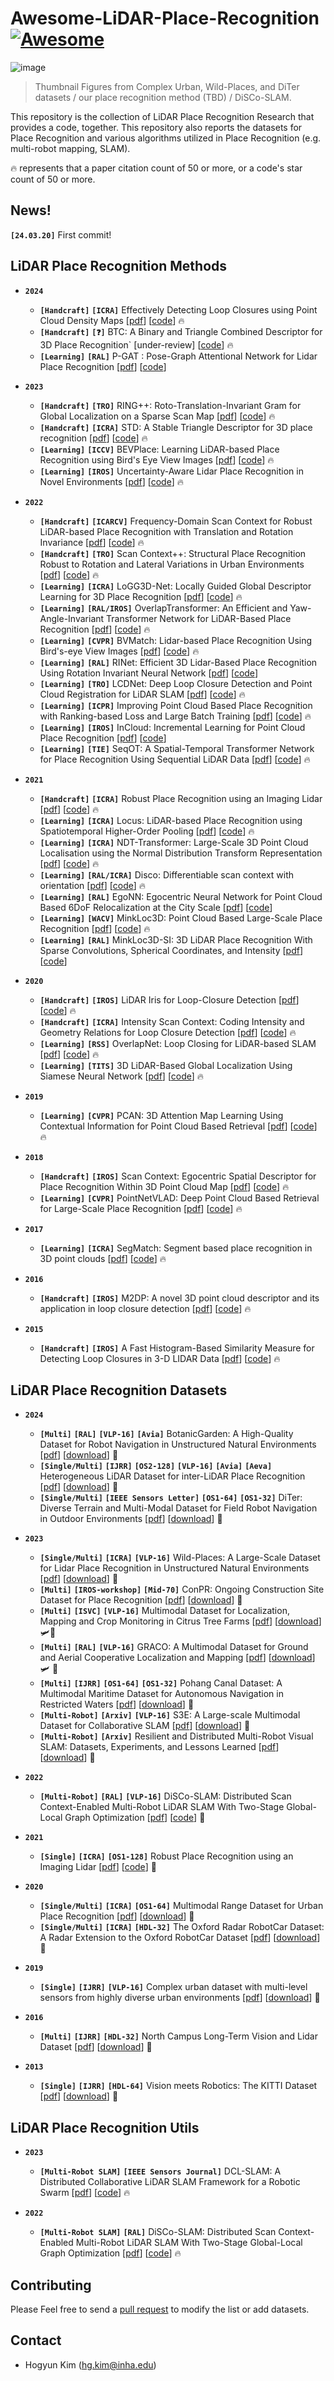 # Awesome-LiDAR-Place-Recognition [![Awesome](https://awesome.re/badge.svg)](https://awesome.re)
![image](awesome-lidar-place-recognition.gif)
>Thumbnail Figures from Complex Urban, Wild-Places, and DiTer datasets / our place recognition method (TBD) / DiSCo-SLAM.  


This repository is the collection of LiDAR Place Recognition Research that provides a code, together. This repository also reports the datasets for Place Recognition and various algorithms utilized in Place Recognition (e.g. multi-robot mapping, SLAM).

🔥 represents that a paper citation count of 50 or more, or a code's star count of 50 or more.

## News!
__`[24.03.20]`__ First commit! 

## LiDAR Place Recognition Methods
- __`2024`__
  -  __`[Handcraft]`__ __`[ICRA]`__ Effectively Detecting Loop Closures using Point Cloud Density Maps [[pdf](https://www.ipb.uni-bonn.de/wp-content/papercite-data/pdf/gupta2024icra.pdf)] [[code](https://github.com/PRBonn/MapClosures)] 🔥
  -  __`[Handcraft]`__ __`[❓]`__ BTC: A Binary and Triangle Combined Descriptor for 3D Place Recognition` [under-review] [[code](https://github.com/hku-mars/btc_descriptor)] 🔥
  -  __`[Learning]`__ __`[RAL]`__ P-GAT : Pose-Graph Attentional Network for Lidar Place Recognition [[pdf](https://arxiv.org/pdf/2309.00168.pdf)] [[code](https://github.com/csiro-robotics/P-GAT)]

- __`2023`__
  -  __`[Handcraft]`__ __`[TRO]`__ RING++: Roto-Translation-Invariant Gram for Global Localization on a Sparse Scan Map [[pdf](https://ieeexplore.ieee.org/stamp/stamp.jsp?tp=&arnumber=10224330)] [[code](https://github.com/lus6-Jenny/RING)] 🔥
  -  __`[Handcraft]`__ __`[ICRA]`__ STD: A Stable Triangle Descriptor for 3D place recognition [[pdf](https://arxiv.org/pdf/2209.12435.pdf)] [[code](https://github.com/hku-mars/STD)] 🔥
  -  __`[Learning]`__ __`[ICCV]`__ BEVPlace: Learning LiDAR-based Place Recognition using Bird's Eye View Images [[pdf](https://arxiv.org/pdf/2302.14325.pdf)] [[code](https://github.com/zjuluolun/BEVPlace)] 🔥
  -  __`[Learning]`__ __`[IROS]`__ Uncertainty-Aware Lidar Place Recognition in Novel Environments [[pdf](https://arxiv.org/pdf/2210.01361.pdf)] [[code](https://github.com/csiro-robotics/Uncertainty-LPR)] 🔥

- __`2022`__
    -  __`[Handcraft]`__ __`[ICARCV]`__ Frequency-Domain Scan Context for Robust LiDAR-based Place Recognition with Translation and Rotation Invariance [[pdf](https://arxiv.org/pdf/2206.12628.pdf)] [[code](https://github.com/soytony/FreSCo)] 🔥
    -  __`[Handcraft]`__ __`[TRO]`__ Scan Context++: Structural Place Recognition Robust to Rotation and Lateral Variations in Urban Environments [[pdf](https://arxiv.org/pdf/2109.13494.pdf)] [[code](https://github.com/gisbi-kim/scancontext_tro)] 🔥
    -  __`[Learning]`__ __`[ICRA]`__ LoGG3D-Net: Locally Guided Global Descriptor Learning for 3D Place Recognition [[pdf](https://arxiv.org/pdf/2109.08336.pdf)] [[code](https://github.com/csiro-robotics/LoGG3D-Net)] 🔥
    -  __`[Learning]`__ __`[RAL/IROS]`__ OverlapTransformer: An Efficient and Yaw-Angle-Invariant Transformer Network for LiDAR-Based Place Recognition [[pdf](https://arxiv.org/pdf/2203.03397.pdf)] [[code](https://github.com/haomo-ai/OverlapTransformer)] 🔥
    -  __`[Learning]`__ __`[CVPR]`__ BVMatch: Lidar-based Place Recognition Using Bird's-eye View Images [[pdf](https://arxiv.org/pdf/2109.00317.pdf)] [[code](https://github.com/zjuluolun/BVMatch)] 🔥
    -  __`[Learning]`__ __`[RAL]`__ RINet: Efficient 3D Lidar-Based Place Recognition Using Rotation Invariant Neural Network [[pdf](https://ieeexplore.ieee.org/stamp/stamp.jsp?tp=&arnumber=9712221)] [[code](https://github.com/lilin-hitcrt/RINet)] 
    -  __`[Learning]`__ __`[TRO]`__ LCDNet: Deep Loop Closure Detection and Point Cloud Registration for LiDAR SLAM [[pdf](https://arxiv.org/pdf/2103.05056.pdf)] [[code](https://github.com/robot-learning-freiburg/LCDNet)] 🔥
    -  __`[Learning]`__ __`[ICPR]`__ Improving Point Cloud Based Place Recognition with Ranking-based Loss and Large Batch Training [[pdf](https://arxiv.org/pdf/2203.00972.pdf)] [[code](https://github.com/jac99/MinkLoc3Dv2)] 🔥
    -  __`[Learning]`__ __`[IROS]`__ InCloud: Incremental Learning for Point Cloud Place Recognition [[pdf](https://arxiv.org/pdf/2203.00807.pdf)] [[code](https://github.com/csiro-robotics/InCloud)]
    -  __`[Learning]`__ __`[TIE]`__ SeqOT: A Spatial-Temporal Transformer Network for Place Recognition Using Sequential LiDAR Data [[pdf](https://arxiv.org/pdf/2209.07951.pdf)] [[code](https://github.com/BIT-MJY/SeqOT)] 🔥


- __`2021`__
    -  __`[Handcraft]`__ __`[ICRA]`__ Robust Place Recognition using an Imaging Lidar [[pdf](https://arxiv.org/pdf/2103.02111.pdf)] [[code](https://github.com/TixiaoShan/imaging_lidar_place_recognition)] 🔥
    -  __`[Learning]`__ __`[ICRA]`__ Locus: LiDAR-based Place Recognition using Spatiotemporal Higher-Order Pooling [[pdf](https://arxiv.org/pdf/2011.14497.pdf)] [[code](https://github.com/csiro-robotics/locus)] 🔥
    -  __`[Learning]`__ __`[ICRA]`__ NDT-Transformer: Large-Scale 3D Point Cloud Localisation using the Normal Distribution Transform Representation [[pdf](https://arxiv.org/pdf/2103.12292.pdf)] [[code](https://github.com/dachengxiaocheng/NDT-Transformer)] 🔥
    -  __`[Learning]`__ __`[RAL/ICRA]`__ Disco: Differentiable scan context with orientation [[pdf](https://arxiv.org/pdf/2010.10949.pdf)] [[code](https://github.com/MaverickPeter/DiSCO-pytorch)] 🔥
    -  __`[Learning]`__ __`[RAL]`__ EgoNN: Egocentric Neural Network for Point Cloud Based 6DoF Relocalization at the City Scale [[pdf](https://arxiv.org/pdf/2110.12486.pdf)] [[code](https://github.com/jac99/Egonn)]
    -  __`[Learning]`__ __`[WACV]`__ MinkLoc3D: Point Cloud Based Large-Scale Place Recognition [[pdf](https://arxiv.org/pdf/2011.04530.pdf)] [[code](https://github.com/jac99/MinkLoc3D)] 🔥
    -  __`[Learning]`__ __`[RAL]`__ MinkLoc3D-SI: 3D LiDAR Place Recognition With Sparse Convolutions, Spherical Coordinates, and Intensity [[pdf](https://arxiv.org/pdf/2112.06539.pdf)] [[code](https://github.com/KamilZywanowski/MinkLoc3D-SI)]

- __`2020`__
  -  __`[Handcraft]`__ __`[IROS]`__ LiDAR Iris for Loop-Closure Detection  [[pdf](https://ieeexplore.ieee.org/stamp/stamp.jsp?tp=&arnumber=9341010)] [[code](https://github.com/BigMoWangying/LiDAR-Iris)] 🔥
  -  __`[Handcraft]`__ __`[ICRA]`__ Intensity Scan Context: Coding Intensity and Geometry Relations for Loop Closure Detection [[pdf](https://arxiv.org/pdf/2003.05656.pdf)] [[code](https://github.com/wh200720041/iscloam)] 🔥
  -  __`[Learning]`__ __`[RSS]`__ OverlapNet: Loop Closing for LiDAR-based SLAM  [[pdf](https://arxiv.org/pdf/2105.11344.pdf)] [[code](https://github.com/PRBonn/OverlapNet)] 🔥
  -  __`[Learning]`__ __`[TITS]`__ 3D LiDAR-Based Global Localization Using Siamese Neural Network [[pdf](https://ieeexplore.ieee.org/stamp/stamp.jsp?tp=&arnumber=8734150)] [[code](https://github.com/HuanYin94/LocNet_caffe)] 🔥

- __`2019`__
  -  __`[Learning]`__ __`[CVPR]`__ PCAN: 3D Attention Map Learning Using Contextual Information for Point Cloud Based Retrieval [[pdf](https://arxiv.org/pdf/1904.09793.pdf)] [[code](https://github.com/XLechter/PCAN)] 🔥

- __`2018`__
  -  __`[Handcraft]`__ __`[IROS]`__ Scan Context: Egocentric Spatial Descriptor for Place Recognition Within 3D Point Cloud Map [[pdf](https://ieeexplore.ieee.org/stamp/stamp.jsp?tp=&arnumber=8593953)] [[code](https://github.com/gisbi-kim/scancontext)] 🔥
  -  __`[Learning]`__ __`[CVPR]`__ PointNetVLAD: Deep Point Cloud Based Retrieval for Large-Scale Place Recognition [[pdf](https://arxiv.org/pdf/1804.03492.pdf)] [[code](https://github.com/mikacuy/pointnetvlad)] 🔥

- __`2017`__
  -  __`[Learning]`__ __`[ICRA]`__ SegMatch: Segment based place recognition in 3D point clouds [[pdf](https://arxiv.org/pdf/1609.07720/1000.pdf)] [[code](https://github.com/ZengYeGe/segmatch)] 🔥

- __`2016`__
  -  __`[Handcraft]`__ __`[IROS]`__ M2DP: A novel 3D point cloud descriptor and its application in loop closure detection [[pdf](https://ieeexplore.ieee.org/stamp/stamp.jsp?tp=&arnumber=7759060)] [[code](https://github.com/LiHeUA/M2DP)] 🔥

- __`2015`__
  -  __`[Handcraft]`__ __`[IROS]`__ A Fast Histogram-Based Similarity Measure for Detecting Loop Closures in 3-D LIDAR Data [[pdf](https://ieeexplore.ieee.org/stamp/stamp.jsp?tp=&arnumber=7353454)] [[code](https://github.com/wangliuliu/histogram)] 🔥


## LiDAR Place Recognition Datasets
- __`2024`__
  -  __`[Multi]`__ __`[RAL]`__ __`[VLP-16]`__ __`[Avia]`__ BotanicGarden: A High-Quality Dataset for Robot Navigation in Unstructured Natural Environments [[pdf](https://arxiv.org/pdf/2306.14137.pdf)] [[download](https://github.com/robot-pesg/BotanicGarden)] 🤖
  -  __`[Single/Multi]`__ __`[IJRR]`__ __`[OS2-128]`__ __`[VLP-16]`__ __`[Avia]`__ __`[Aeva]`__ Heterogeneous LiDAR Dataset for inter-LiDAR Place Recognition [[pdf](https://arxiv.org/pdf/2309.14590.pdf)] [[download](https://sites.google.com/view/heliprdataset)] 🚙
  -  __`[Single/Multi]`__ __`[IEEE Sensors Letter]`__ __`[OS1-64]`__ __`[OS1-32]`__ DiTer: Diverse Terrain and Multi-Modal Dataset for Field Robot Navigation in Outdoor Environments [[pdf](https://ieeexplore.ieee.org/stamp/stamp.jsp?tp=&arnumber=10416213)] [[download](https://sites.google.com/view/diter-dataset/)] 🚙

- __`2023`__
  -  __`[Single/Multi]`__ __`[ICRA]`__ __`[VLP-16]`__ Wild-Places: A Large-Scale Dataset for Lidar Place Recognition in Unstructured Natural Environments [[pdf](https://arxiv.org/pdf/2211.12732.pdf)] [[download](https://csiro-robotics.github.io/Wild-Places/)] 🧔
  -  __`[Multi]`__ __`[IROS-workshop]`__ __`[Mid-70]`__ ConPR: Ongoing Construction Site Dataset for Place Recognition [[pdf](https://oravus.github.io/vpr-workshop/assets/accepted_papers/1_conpr_ongoing_construction_sit.pdf)] [[download](https://github.com/dongjae0107/ConPR)] 🧔
  -  __`[Multi]`__ __`[ISVC]`__ __`[VLP-16]`__ Multimodal Dataset for Localization, Mapping and Crop Monitoring in Citrus Tree Farms [[pdf](https://arxiv.org/pdf/2309.15332.pdf)] [[download](https://ucr-robotics.github.io/Citrus-Farm-Dataset/)] 🛩️🤖
  -  __`[Multi]`__ __`[RAL]`__ __`[VLP-16]`__ GRACO: A Multimodal Dataset for Ground and Aerial Cooperative Localization and Mapping [[pdf](https://ieeexplore.ieee.org/stamp/stamp.jsp?tp=&arnumber=10008011)] [[download](https://sites.google.com/view/graco-dataset)] 🛩️ 🤖
  -  __`[Multi]`__  __`[IJRR]`__ __`[OS1-64]`__ __`[OS1-32]`__ Pohang Canal Dataset: A Multimodal Maritime Dataset for Autonomous Navigation in Restricted Waters [[pdf](https://arxiv.org/abs/2303.05555)] [[download](https://sites.google.com/view/pohang-canal-dataset)] 🚢
  -  __`[Multi-Robot]`__  __`[Arxiv]`__ __`[VLP-16]`__ S3E: A Large-scale Multimodal Dataset for Collaborative SLAM [[pdf](https://arxiv.org/pdf/2210.13723.pdf)] [[download](https://github.com/PengYu-Team/S3E)] 🤖
  -  __`[Multi-Robot]`__  __`[Arxiv]`__ Resilient and Distributed Multi-Robot Visual SLAM: Datasets, Experiments, and Lessons Learned [[pdf](https://arxiv.org/pdf/2304.04362.pdf)] [[download](https://github.com/MIT-SPARK/Kimera-Multi-Data)] 🤖

- __`2022`__
  -  __`[Multi-Robot]`__ __`[RAL]`__ __`[VLP-16]`__ DiSCo-SLAM: Distributed Scan Context-Enabled Multi-Robot LiDAR SLAM With Two-Stage Global-Local Graph Optimization [[pdf](https://ieeexplore.ieee.org/stamp/stamp.jsp?tp=&arnumber=9662965)] [[code](https://github.com/RobustFieldAutonomyLab/DiSCo-SLAM)] 🤖

- __`2021`__
    -  __`[Single]`__ __`[ICRA]`__ __`[OS1-128]`__ Robust Place Recognition using an Imaging Lidar [[pdf](https://arxiv.org/pdf/2103.02111.pdf)] [[code](https://github.com/TixiaoShan/imaging_lidar_place_recognition)] 🧔

- __`2020`__
  -  __`[Single/Multi]`__ __`[ICRA]`__ __`[OS1-64]`__ Multimodal Range Dataset for Urban Place Recognition [[pdf](https://rpm.snu.ac.kr/publications/gskim-2020-icra.pdf)] [[download](https://sites.google.com/view/mulran-pr)] 🚙
  -  __`[Single/Multi]`__ __`[ICRA]`__ __`[HDL-32]`__ The Oxford Radar RobotCar Dataset: A Radar Extension to the Oxford RobotCar Dataset [[pdf](https://arxiv.org/pdf/1909.01300.pdf)] [[download](https://oxford-robotics-institute.github.io/radar-robotcar-dataset/)] 🚙

- __`2019`__
  -  __`[Single]`__ __`[IJRR]`__ __`[VLP-16]`__ Complex urban dataset with multi-level sensors from highly diverse urban environments [[pdf](https://journals.sagepub.com/doi/pdf/10.1177/0278364919843996)] [[download](https://sites.google.com/view/complex-urban-dataset/system?authuser=0)] 🚙

- __`2016`__
  -  __`[Multi]`__ __`[IJRR]`__ __`[HDL-32]`__ North Campus Long-Term Vision and Lidar Dataset [[pdf](http://robots.engin.umich.edu/nclt/nclt.pdf)] [[download](http://robots.engin.umich.edu/nclt/)] 🤖

- __`2013`__
  -  __`[Single]`__ __`[IJRR]`__ __`[HDL-64]`__ Vision meets Robotics: The KITTI Dataset [[pdf](https://journals.sagepub.com/doi/epub/10.1177/0278364913491297)] [[download](https://www.cvlibs.net/datasets/kitti/raw_data.php)] 🚙



## LiDAR Place Recognition Utils
- __`2023`__
  -  __`[Multi-Robot SLAM]`__ __`[IEEE Sensors Journal]`__ DCL-SLAM: A Distributed Collaborative LiDAR SLAM Framework for a Robotic Swarm [[pdf](https://ieeexplore.ieee.org/stamp/stamp.jsp?tp=&arnumber=10375928)] [[code](https://github.com/PengYu-Team/DCL-SLAM)] 🔥

- __`2022`__
  -  __`[Multi-Robot SLAM]`__ __`[RAL]`__ DiSCo-SLAM: Distributed Scan Context-Enabled Multi-Robot LiDAR SLAM With Two-Stage Global-Local Graph Optimization [[pdf](https://ieeexplore.ieee.org/stamp/stamp.jsp?tp=&arnumber=9662965)] [[code](https://github.com/RobustFieldAutonomyLab/DiSCo-SLAM)] 🔥

## Contributing
Please Feel free to send a [pull request](https://github.com/hogyun2/awesome-lidar-place-recognition/pulls) to modify the list or add datasets.

## Contact
- Hogyun Kim (hg.kim@inha.edu)
